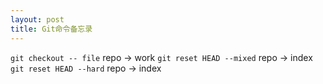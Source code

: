 ```yaml
---
layout: post
title: Git命令备忘录
---
```


`git checkout -- file` repo -> work
`git reset HEAD --mixed` repo -> index
`git reset HEAD --hard` repo -> index

